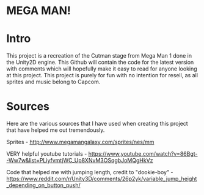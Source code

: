 # MEGA MAN!

# Intro
This project is a recreation of the Cutman stage from Mega Man 1 done in the Unity2D engine. This Github will contain the code for the latest version with comments which will hopefully make it easy
to read for anyone looking at this project. This project is purely for fun with no intention for resell, as all sprites and music belong
to Capcom. 

# Sources
Here are the various sources that I have used when creating this project that have helped me out tremendously.

Sprites - http://www.megamangalaxy.com/sprites/nes/mm

VERY helpful youtube tutorials - https://www.youtube.com/watch?v=86Bgt--Ww7w&list=PLiyfvmtjWC_Up8XNvM3OSqgbJoMQgHkVz

Code that helped me with jumping length, credit to "dookie-boy" - https://www.reddit.com/r/Unity3D/comments/26p2yk/variable_jump_height_depending_on_button_push/ 


